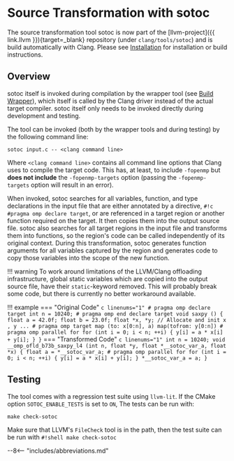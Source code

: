 # Source Transformation with sotoc

The source transformation tool sotoc is now part of the [llvm-project]({{ link.llvm }}){target=_blank}
repository (under `clang/tools/sotoc`) and is build automatically with Clang.
Please see [Installation](install.md) for installation or build instructions.

## Overview
sotoc itself is invoked during compilation by the wrapper tool (see [Build Wrapper](build_wrapper.md)),
which itself is called by the Clang driver instead of the actual target compiler.
sotoc itself only needs to be invoked directly during development and testing.

The tool can be invoked (both by the wrapper tools and during testing) by the following command line:

``` shell
sotoc input.c -- <clang command line>
```

Where `<clang command line>` contains all command line options that Clang uses to compile the target code.
This has, at least, to include `-fopenmp` but **does not include** the `-fopenmp-targets` option (passing the `-fopenmp-targets` option will result in an error).

When invoked, sotoc searches for all variables, function, and type declarations in the input file that are either annotated by a directive, `#!c #pragma omp declare target`,
or are referenced in a target region or another function required on the target.
It then copies them into the output source file.
sotoc also searches for all target regions in the input file and transforms them into functions,
so the region's code can be called independently of its original context.
During this transformation, sotoc generates function arguments for all variables captured by the region and generates code to copy those variables into the scope of the new function.

!!! warning
    To work around limitations of the LLVM/Clang offloading infrastructure,
    global static variables which are copied into the output source file,
    have their `static`-keyword removed.
    This will probably break some code, but there is currently no better workaround available.

!!! example
    === "Original Code"
        ``` c linenums="1"
        # pragma omp declare target
        int n = 10240;
        # pragma omp end declare target
        void saxpy () {
            float a = 42.0f; float b = 23.0f; float *x, *y;
            // Allocate and init x , y ...
            # pragma omp target map (to: x[0:n], a) map(tofrom: y[0:n])
            # pragma omp parallel for
            for (int i = 0; i < n; ++i) {
                y[i] = a * x[i] + y[i];
            }
        }
        ```
    === "Transformed Code"
        ``` c linenums="1"
        int n = 10240;
        void __omp_ofld_b73b_saxpy_l4 (int n, float *y, float *__sotoc_var_a, float *x) {
            float a = *__sotoc_var_a;
            # pragma omp parallel for
                for (int i = 0; i < n; ++i) {
                    y[i] = a * x[i] + y[i];
                }
            *__sotoc_var_a = a;
        }
        ```

## Testing
The tool comes with a regression test suite using `llvm-lit`.
If the CMake option `SOTOC_ENABLE_TESTS` is set to `ON`, The tests can be run with:

``` shell
make check-sotoc
```

Make sure that LLVM's `FileCheck` tool is in the path, then the test suite can be run with `#!shell make check-sotoc`

--8<-- "includes/abbreviations.md"

